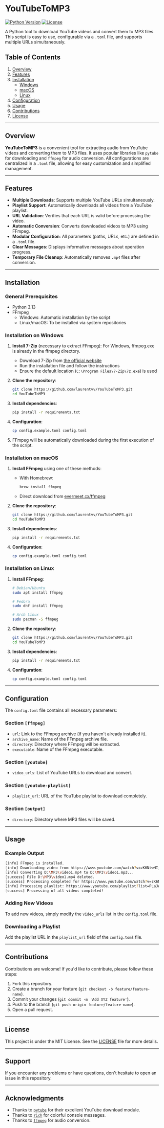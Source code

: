 # YouTubeToMP3

[![Python Version](https://img.shields.io/badge/python-3.13-blue)](https://www.python.org/downloads/)
[![License](https://img.shields.io/badge/license-MIT-green)](LICENSE)

A Python tool to download YouTube videos and convert them to MP3 files. This script is easy to use, configurable via a `.toml` file, and supports multiple URLs simultaneously.

## Table of Contents

1. [Overview](#overview)
2. [Features](#features)
3. [Installation](#installation)
   - [Windows](#installation-on-windows)
   - [macOS](#installation-on-macos)
   - [Linux](#installation-on-linux)
4. [Configuration](#configuration)
5. [Usage](#usage)
6. [Contributions](#contributions)
7. [License](#license)

---

## Overview

**YouTubeToMP3** is a convenient tool for extracting audio from YouTube videos and converting them to MP3 files. It uses popular libraries like `pytube` for downloading and `ffmpeg` for audio conversion. All configurations are centralized in a `.toml` file, allowing for easy customization and simplified management.

---

## Features

- **Multiple Downloads**: Supports multiple YouTube URLs simultaneously.
- **Playlist Support**: Automatically downloads all videos from a YouTube playlist.
- **URL Validation**: Verifies that each URL is valid before processing the video.
- **Automatic Conversion**: Converts downloaded videos to MP3 using FFmpeg.
- **Modular Configuration**: All parameters (paths, URLs, etc.) are defined in a `.toml` file.
- **Clear Messages**: Displays informative messages about operation progress.
- **Temporary File Cleanup**: Automatically removes `.mp4` files after conversion.

---

## Installation

### General Prerequisites

- Python 3.13
- FFmpeg
  - Windows: Automatic installation by the script
  - Linux/macOS: To be installed via system repositories

### Installation on Windows

1. **Install 7-Zip** (necessary to extract FFmpeg):
   For Windows, ffmpeg.exe is already in the ffmpeg directory.
   - Download 7-Zip from [the official website](https://www.7-zip.org/download.html)
   - Run the installation file and follow the instructions
   - Ensure the default location (`C:\Program Files\7-Zip\7z.exe`) is used

2. **Clone the repository**:
   ```bash
   git clone https://github.com/laurentvv/YouTubeToMP3.git
   cd YouTubeToMP3
   ```

3. **Install dependencies**:
   ```bash
   pip install -r requirements.txt
   ```

4. **Configuration**:
   ```bash
   cp config.example.toml config.toml
   ```

5. FFmpeg will be automatically downloaded during the first execution of the script.

### Installation on macOS

1. **Install FFmpeg** using one of these methods:
   - With Homebrew:
     ```bash
     brew install ffmpeg
     ```
   - Direct download from [evermeet.cx/ffmpeg](https://evermeet.cx/ffmpeg/)

2. **Clone the repository**:
   ```bash
   git clone https://github.com/laurentvv/YouTubeToMP3.git
   cd YouTubeToMP3
   ```

3. **Install dependencies**:
   ```bash
   pip install -r requirements.txt
   ```

4. **Configuration**:
   ```bash
   cp config.example.toml config.toml
   ```

### Installation on Linux

1. **Install FFmpeg**:
   ```bash
   # Debian/Ubuntu
   sudo apt install ffmpeg
   
   # Fedora
   sudo dnf install ffmpeg
   
   # Arch Linux
   sudo pacman -S ffmpeg
   ```

2. **Clone the repository**:
   ```bash
   git clone https://github.com/laurentvv/YouTubeToMP3.git
   cd YouTubeToMP3
   ```

3. **Install dependencies**:
   ```bash
   pip install -r requirements.txt
   ```

4. **Configuration**:
   ```bash
   cp config.example.toml config.toml
   ```

---

## Configuration

The `config.toml` file contains all necessary parameters:

### Section `[ffmpeg]`
- `url`: Link to the FFmpeg archive (if you haven't already installed it).
- `archive_name`: Name of the FFmpeg archive file.
- `directory`: Directory where FFmpeg will be extracted.
- `executable`: Name of the FFmpeg executable.

### Section `[youtube]`
- `video_urls`: List of YouTube URLs to download and convert.

### Section `[youtube-playlist]`
- `playlist_url`: URL of the YouTube playlist to download completely.

### Section `[output]`
- `directory`: Directory where MP3 files will be saved.

---

## Usage

### Example Output

```bash
[info] FFmpeg is installed.
[info] Downloading video from https://www.youtube.com/watch?v=zK6NtwHIjjg...
[info] Converting D:\MP3\video1.mp4 to D:\MP3\video1.mp3...
[success] File D:\MP3\video1.mp4 deleted.
[success] Processing completed for https://www.youtube.com/watch?v=zK6NtwHIjjg
[info] Processing playlist: https://www.youtube.com/playlist?list=PLaJwbiPX90jydet2NStKyh8YIc6d8_pgX...
[success] Processing of all videos completed!
```

### Adding New Videos

To add new videos, simply modify the `video_urls` list in the `config.toml` file.

### Downloading a Playlist

Add the playlist URL in the `playlist_url` field of the `config.toml` file.

---

## Contributions

Contributions are welcome! If you'd like to contribute, please follow these steps:

1. Fork this repository.
2. Create a branch for your feature (`git checkout -b feature/feature-name`).
3. Commit your changes (`git commit -m 'Add XYZ feature'`).
4. Push to the branch (`git push origin feature/feature-name`).
5. Open a pull request.

---

## License

This project is under the MIT License. See the [LICENSE](LICENSE) file for more details.

---

## Support

If you encounter any problems or have questions, don't hesitate to open an issue in this repository.

---

## Acknowledgments

- Thanks to [`pytube`](https://github.com/pytube/pytube) for their excellent YouTube download module.
- Thanks to [`rich`](https://github.com/Textualize/rich) for colorful console messages.
- Thanks to [`ffmpeg`](https://ffmpeg.org/) for audio conversion.